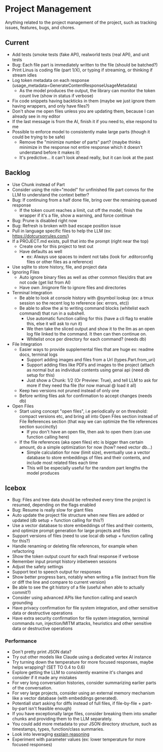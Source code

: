 # Project Management

Anything related to the project management of the project, such as tracking issues, features, bugs, and chores.

## Current

* Add tests (smoke tests (fake API), realworld tests (real API), and unit tests
* Bug: Each file part is immediately written to the file (should be batched?)
* Print Linus is coding file (part 1/X), or typing if streaming, or thinking if stream idles
* Log token metadata on each response (usage_metadata=GenerateContentResponseUsageMetadata)
    * As the model produces the output, the library can monitor the token count live (show in status if verbose)
* Fix code snippets having backticks in them (maybe we just ignore them having wrappers, and only have files?)
* Don't show me open files unless you are updating them, because I can already see in my editor
* If the last message is from the AI, finish it if you need to, else respond to me
* Possible to enforce model to consistently make large parts (though it could be trying to be safe)
    * Remove the "minimize number of parts" part? (maybe thinks minimize in the response not entire response which it doesn't understand before it makes it)
    * It's predictive... it can't look ahead really, but it can look at the past

## Backlog

* Use Chunk instead of Part
* Consider using the role="model" for unfinished file part convos for the LLM to understand the context better?
* Bug: If continuing from a half done file, bring over the remaining queued response
    * If the token count reaches a limit, cut off the model, finish the wrapper if it's a file, show a warning, and force continue
* Bug: Prune is disabled right now
* Bug: Refresh is broken with bad escape position issue
* Pull in language specific files to help the LLM (ex: https://dotcursorrules.com/)
* If a PROJECT.md exists, pull that into the prompt (right near the top)
    * Create one for this project to test out
    * Have defaults as well
        * ex: Always use spaces to indent not tabs (look for .editorconfig files or other files as a reference)
* Use sqlite to store history, file, and project data
* Ignoring Files
    * Auto ignore binary files as well as other common files/dirs that are not code (get list from AI)
    * Have own .linignore file to ignore files and directories
* Terminal Integration
    * Be able to look at console history with @symbol lookup (ex: a tmux session so the recent log to reference (ex: errors, etc))
    * Be able to allow the ai to writing command blocks (whitelist each command) that run in a subshell.
        * Use automatic function calling for this (have a cli flag to enable this, else it will ask to run it)
        * We then take the sliced output and show it to the llm as an open log file linked to the command. It then can then continue on.
        * Whitelist once per directory for each command? (needs db)
* File Integration
    * Easier ways to provide supplemental files that are huge ex: readme docs, terminal logs
        * Support adding images and files from a Url (types.Part.from_uri)
        * Support adding files like PDFs and images to the project (attach as normal but as individual contents using genai api (need db setup for this)
        * Just show a Chunk: 1/2 (Or Preview: True), and tell LLM to ask for more if they need tha file (for now manual @ load it all)
    * Keep two versions not pruned instead of only one
    * Before writing files ask for confirmation to accept changes (needs db)
* Open Files
    * Start using concept "open files", i.e periodically or on threshold: compact versions etc, and bring all into Open Files section instead of File References section (that way we can optimize the file references section succinctly)
        * If you don't have an open file, then ask to open them (can use function calling here)
    * If the file references (aka open files) etc is bigger than certain amount, do a simple optimization for now (how? need vector db...)
        * Simple calculation for now (limit size), eventually use a vector database to store embeddings of files and their contents, and include most related files each time
        * This will be especially useful for the random part lengths the model produces

## Icebox

* Bug: Files and tree data should be refreshed every time the project is resumed, depending on the flags enabled
* Bug: Resume is really slow for giant files
* Auto update the project file structure when new files are added or updated (db setup + function calling for this?)
* Use a vector database to store embeddings of files and their contents, and optimize prompt generation for large projects and files
* Support versions of files (need to use local db setup + function calling for this?)
* Handle renaming or deleting file references, for example when refactoring
* Show the token output count for each final response if verbose
* Remember input prompt history inbetween sessions
* Adjust the safety settings
* Support text to speech output for responses
* Show better progress bars, notably when writing a file (extract from file or diff the line and compare to current version)
* Be able to see the git history of a file (useful when able to actually commit?)
* Consider using advanced APIs like function calling and search grounding
* Have privacy confirmation for file system integration, and other sensitive data or destructive operations
* Have extra security confirmation for file system integration, terminal commands run, injection/MITM attacks, heuristics and other sensitive data or destructive operations

### Performance

* Don't pretty print JSON data?
* Try out other models like Claude using a dedicated vertex AI instance
* Try turning down the temperature for more focused responses, maybe helps wrapping? (SET TO 0.4 to 0.6)
* Explore getting the LLM to consistently examine it's changes and consider if it made any mistakes
* For very long conversation histories, consider summarizing earlier parts of the conversation.
* For very large projects, consider using an external memory mechanism like a vector database (with embeddings generated).
* Potentiall start asking for diffs instead of full files, if file-by-file + part-by-part isn't feasible enough)
* If you have exceptionally large files, consider breaking them into smaller chunks and providing them to the LLM separately.
* You could add more metadata to your JSON directory structure, such as timestamps, types, function/class summaries.
* Look into leveraging [explain reasoning](https://cloud.google.com/vertex-ai/generative-ai/docs/learn/prompts/explain-reasoning)
* Experiment with parameter values (ex: lower temperature for more focused responses)
